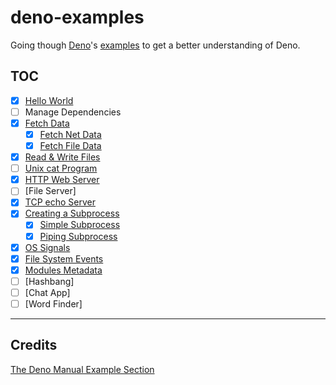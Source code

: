 # deno-examples

Going though [Deno](https://deno.com/runtime)'s [examples](https://deno.com/manual@v1.34.2/examples) to get a better understanding of Deno.

## TOC

- [x] [Hello World](/src/helloWorld.js)
- [ ] Manage Dependencies
- [x] [Fetch Data](/src/fetchData/)
  - [x] [Fetch Net Data](/src/fetchData/fetchNet.js)
  - [x] [Fetch File Data](/src/fetchData/fetchFile.js)
- [x] [Read & Write Files](src/files/readWrite.js)
- [ ] [Unix cat Program](src/commands/cat.js)
- [x] [HTTP Web Server](src/server/webServer.js)
- [ ] [File Server]
- [x] [TCP echo Server](src/server/echoServer.js)
- [x] [Creating a Subprocess](/src/subprocess/)
  - [x] [Simple Subprocess](/src/subprocess/simpleSubprocess.js)
  - [x] [Piping Subprocess](/src/subprocess/pipingSubprocess.js)
- [x] [OS Signals](/src/commands/osSignals.js)
- [x] [File System Events](/src/files/watcher.js)
- [x] [Modules Metadata](/src/modules)
- [ ] [Hashbang]
- [ ] [Chat App]
- [ ] [Word Finder]

---

## Credits

[The Deno Manual Example Section](https://deno.com/manual/examples)
